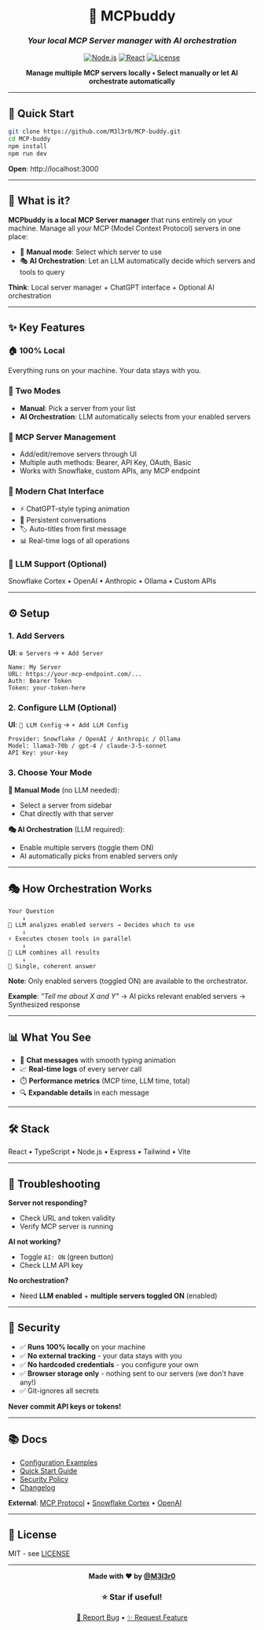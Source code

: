 <div align="center">

# 🤖 MCPbuddy

### *Your local MCP Server manager with AI orchestration*

[![Node.js](https://img.shields.io/badge/Node.js-18+-339933?style=for-the-badge&logo=node.js&logoColor=white)](https://nodejs.org/)
[![React](https://img.shields.io/badge/React-18.2-61DAFB?style=for-the-badge&logo=react&logoColor=black)](https://react.dev/)
[![License](https://img.shields.io/badge/License-MIT-yellow.svg?style=for-the-badge)](LICENSE)

**Manage multiple MCP servers locally • Select manually or let AI orchestrate automatically**

</div>

---

## 🚀 Quick Start

```bash
git clone https://github.com/M3l3r0/MCP-buddy.git
cd MCP-buddy
npm install
npm run dev
```

**Open**: http://localhost:3000

---

## 🎯 What is it?

**MCPbuddy is a local MCP Server manager** that runs entirely on your machine. Manage all your MCP (Model Context Protocol) servers in one place:

- 🎯 **Manual mode**: Select which server to use
- 🎭 **AI Orchestration**: Let an LLM automatically decide which servers and tools to query

**Think**: Local server manager + ChatGPT interface + Optional AI orchestration

---

## ✨ Key Features

### 🏠 100% Local
Everything runs on your machine. Your data stays with you.

### 🎯 Two Modes
- **Manual**: Pick a server from your list
- **AI Orchestration**: LLM automatically selects from your enabled servers

### 🔌 MCP Server Management
- Add/edit/remove servers through UI
- Multiple auth methods: Bearer, API Key, OAuth, Basic
- Works with Snowflake, custom APIs, any MCP endpoint

### 💬 Modern Chat Interface
- ⚡ ChatGPT-style typing animation
- 💾 Persistent conversations
- 🏷️ Auto-titles from first message
- 📊 Real-time logs of all operations

### 🤖 LLM Support (Optional)
Snowflake Cortex • OpenAI • Anthropic • Ollama • Custom APIs

---

## ⚙️ Setup

### 1. Add Servers

**UI**: `⚙️ Servers` → `+ Add Server`

```
Name: My Server
URL: https://your-mcp-endpoint.com/...
Auth: Bearer Token
Token: your-token-here
```

### 2. Configure LLM (Optional)

**UI**: `🤖 LLM Config` → `+ Add LLM Config`

```
Provider: Snowflake / OpenAI / Anthropic / Ollama
Model: llama3-70b / gpt-4 / claude-3-5-sonnet
API Key: your-key
```

### 3. Choose Your Mode

**🎯 Manual Mode** (no LLM needed):
- Select a server from sidebar
- Chat directly with that server

**🎭 AI Orchestration** (LLM required):
- Enable multiple servers (toggle them ON)
- AI automatically picks from enabled servers only

---

## 🎭 How Orchestration Works

```
Your Question
    ↓
🧠 LLM analyzes enabled servers → Decides which to use
    ↓
⚡ Executes chosen tools in parallel
    ↓
🎨 LLM combines all results
    ↓
💬 Single, coherent answer
```

**Note**: Only enabled servers (toggled ON) are available to the orchestrator.

**Example**: *"Tell me about X and Y"* → AI picks relevant enabled servers → Synthesized response

---

## 📊 What You See

- 💬 **Chat messages** with smooth typing animation
- 📈 **Real-time logs** of every server call
- ⏱️ **Performance metrics** (MCP time, LLM time, total)
- 🔍 **Expandable details** in each message

---

## 🛠️ Stack

React • TypeScript • Node.js • Express • Tailwind • Vite

---

## 🐛 Troubleshooting

**Server not responding?**
- Check URL and token validity
- Verify MCP server is running

**AI not working?**
- Toggle `AI: ON` (green button)
- Check LLM API key

**No orchestration?**
- Need **LLM enabled** + **multiple servers toggled ON** (enabled)

---

## 🔐 Security

- ✅ **Runs 100% locally** on your machine
- ✅ **No external tracking** - your data stays with you
- ✅ **No hardcoded credentials** - you configure your own
- ✅ **Browser storage only** - nothing sent to our servers (we don't have any!)
- ✅ Git-ignores all secrets

**Never commit API keys or tokens!**

---

## 📚 Docs

- [Configuration Examples](docs/CONFIG_EXAMPLE.md)
- [Quick Start Guide](docs/QUICKSTART.md)
- [Security Policy](docs/SECURITY.md)
- [Changelog](CHANGELOG.md)

**External**:
[MCP Protocol](https://modelcontextprotocol.io/) • [Snowflake Cortex](https://docs.snowflake.com/en/user-guide/snowflake-cortex) • [OpenAI](https://platform.openai.com/docs)

---

## 📄 License

MIT - see [LICENSE](LICENSE)

---

<div align="center">

**Made with ❤️ by [@M3l3r0](https://github.com/M3l3r0)**

### ⭐ Star if useful!

[🐛 Report Bug](https://github.com/M3l3r0/MCP-buddy/issues) • [✨ Request Feature](https://github.com/M3l3r0/MCP-buddy/issues)

</div>
